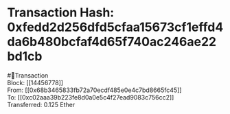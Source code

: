 
Transaction Hash: 0xfedd2d256dfd5cfaa15673cf1effd4da6b480bcfaf4d65f740ac246ae22bd1cb
====================================================================================
  
#💸Transaction  
Block: [[14456778]]  
From: [[0x68b3465833fb72a70ecdf485e0e4c7bd8665fc45]]  
To: [[0xc02aaa39b223fe8d0a0e5c4f27ead9083c756cc2]]  
Transferred: 0.125 Ether